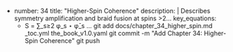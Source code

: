 - number: 34
  title: "Higher-Spin Coherence"
  description: |
    Describes symmetry amplification and braid fusion at spins >2...
  key_equations:
    - S = ∑_s≥2 φ_s ⋆ φ̄_s
  ...
git add docs/chapter_34_higher_spin.md _toc.yml the_book_v1.0.yaml
git commit -m "Add Chapter 34: Higher-Spin Coherence"
git push
